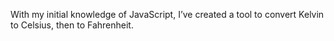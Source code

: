 With my initial knowledge of JavaScript, I’ve created a tool to convert Kelvin to Celsius, then to Fahrenheit.

